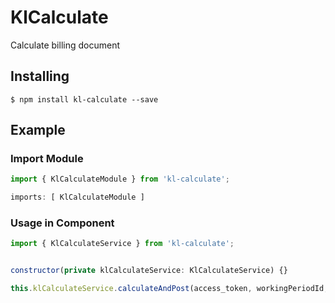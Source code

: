 # KlCalculate

Calculate billing document

## Installing

```
$ npm install kl-calculate --save
```

## Example
### Import Module

```js
import { KlCalculateModule } from 'kl-calculate';

imports: [ KlCalculateModule ]
```

### Usage in Component
```js
import { KlCalculateService } from 'kl-calculate';


constructor(private klCalculateService: KlCalculateService) {}

this.klCalculateService.calculateAndPost(access_token, workingPeriodId, api_url, data);
```

